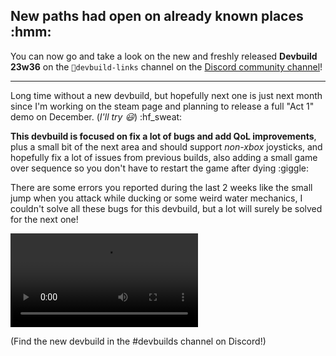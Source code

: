 ## New paths had open on already known places :hmm:

You can now go and take a look on the new and freshly released **Devbuild 23w36** on the ⁠`🔗devbuild-links` channel on the [Discord community channel](https://mainasutto.com/discord)!

---

Long time without a new devbuild, but hopefully next one is just next month since I'm working on the steam page and planning to release a full "Act 1" demo on December. (_I'll try :smiley:_) :hf_sweat:

**This devbuild is focused on fix a lot of bugs and add QoL improvements**, plus a small bit of the next area and should support _non-xbox_ joysticks, and hopefully fix a lot of issues from previous builds, also adding a small game over sequence so you don't have to restart the game after dying :giggle:

There are some errors you reported during the last 2 weeks like the small jump when you attack while ducking or some weird water mechanics, I couldn't solve all these bugs for this devbuild, but a lot will surely be solved for the next one!

<div class="image-container">
  <video loop playsinline controls>
    <source src="https://i.imgur.com/584uQGI.mp4" type="video/mp4">
  </video>

  (Find the new devbuild in the #devbuilds channel on Discord!)

</div>
